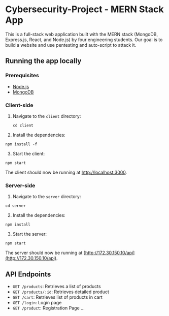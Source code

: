 # Cybersecurity-Project - MERN Stack App

This is a full-stack web application built with the MERN stack (MongoDB, Express.js, React, and Node.js) by four engineering students. Our goal is to build a website and use pentesting and auto-script to attack it.

## Running the app locally

### Prerequisites

- [Node.js](https://nodejs.org/)
- [MongoDB](https://www.mongodb.com/)

### Client-side

1. Navigate to the `client` directory:
    ```
    cd client
    ```
2. Install the dependencies:
```
npm install -f
```
3. Start the client:
```
npm start
```
The client should now be running at [http://localhost:3000](http://localhost:3000).

### Server-side

1. Navigate to the `server` directory:
```
cd server
```
2. Install the dependencies:
```
npm install
```
3. Start the server:
```
npm start
```
The server should now be running at [http://172.30.150.10/api](http://172.30.150.10/api).

## API Endpoints

- `GET /products`: Retrieves a list of products 
- `GET /products/:id`: Retrieves detailed product
- `GET /cart`: Retrieves list of products in cart
- `GET /login`: Login page
- `GET /product`: Registration Page
...
